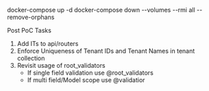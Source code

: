 docker-compose up -d
docker-compose down --volumes --rmi all --remove-orphans

Post PoC Tasks

1. Add ITs to api/routers
2. Enforce Uniqueness of Tenant IDs and Tenant Names in tenant collection
3. Revisit usage of root_validators
    - If single field validation use @root_validators
    - If multi field/Model scope use @validatior